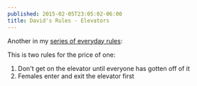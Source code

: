 ```yaml
---
published: 2015-02-05T23:05:02-06:00
title: David's Rules - Elevators
---
```

Another in my [series of everyday rules](http://brunow.org/2015/01/31/david's-rules---apologies/):

This is two rules for the price of one:

1. Don't get on the elevator until everyone has gotten off of it 
2. Females enter and exit the elevator first